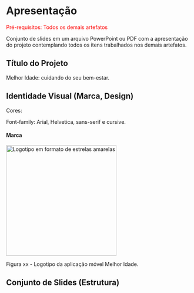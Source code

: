 # Apresentação

<span style="color:red">Pré-requisitos: Todos os demais artefatos</span>

Conjunto de slides em um arquivo PowerPoint ou PDF com a apresentação do projeto contemplando todos os itens trabalhados nos demais artefatos.

## Título do Projeto

Melhor Idade: cuidando do seu bem-estar.

## Identidade Visual (Marca, Design)

Cores:

Font-family: Arial, Helvetica, sans-serif e cursive.

#### Marca

<img src="https://github.com/ICEI-PUC-Minas-PMV-ADS/pmv-ads-2023-1-e3-proj-mov-t4-melhor-idade/assets/100447878/41341a38-1f8f-4c07-a178-98dd4eddb3b0" alt="Logotipo em formato de estrelas amarelas" width="300" height="300" >

Figura xx - Logotipo da aplicação móvel Melhor Idade.


## Conjunto de Slides (Estrutura)

